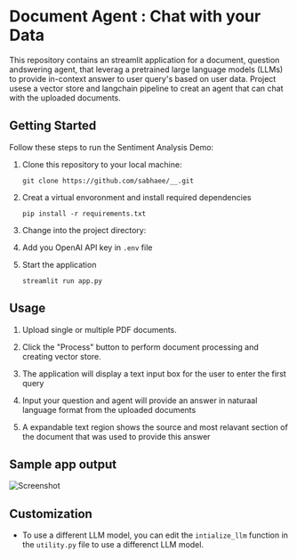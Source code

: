 # Document Agent : Chat with your Data
This repository contains an streamlit application for a document, question andswering agent, that leverag a pretrained large language models (LLMs) to provide in-context answer to user query's based on user data. Project usese a vector store and langchain pipeline to creat an agent that can chat with the uploaded documents.


## Getting Started

Follow these steps to run the Sentiment Analysis Demo:

1. Clone this repository to your local machine:
   ```shell
   git clone https://github.com/sabhaee/__.git
   ```

2. Creat a virtual envoronment and install required dependencies 
    ```shell
    pip install -r requirements.txt
    ```

3. Change into the project directory:
4. Add you OpenAI API key in `.env` file
5. Start the application
    ```shell
    streamlit run app.py
    ```
    

## Usage

1. Upload single or multiple PDF documents.

2. Click the "Process" button to perform document processing and creating vector store.

3. The application will display a text input box for the user to enter the first query

4. Input your question and agent will provide an answer in naturaal language format from the uploaded documents 

5. A expandable text region shows the source and most relavant section of the document that was used to provide this answer

## Sample app output

![Screenshot](Screenshot.png)


## Customization

- To use a different LLM model, you can edit the `intialize_llm` function in the `utility.py` file to use a differenct LLM model.

